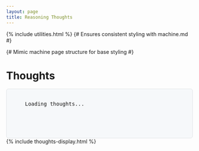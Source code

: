 ```yaml
---
layout: page
title: Reasoning Thoughts
---
```

{% include utilities.html %} {# Ensures consistent styling with machine.md #}

<div class="container-md markdown-body"> {# Mimic machine page structure for base styling #}
  <h1>Thoughts</h1>
  <div id="thoughts-content-wrapper" style="padding-top: 20px; white-space: pre-wrap; font-family: monospace; background-color: #f6f8fa; border: 1px solid #dfe2e5; border-radius: 6px; padding: 16px; min-height: 100px;">
    Loading thoughts...
  </div>
</div>
{% include thoughts-display.html %}
